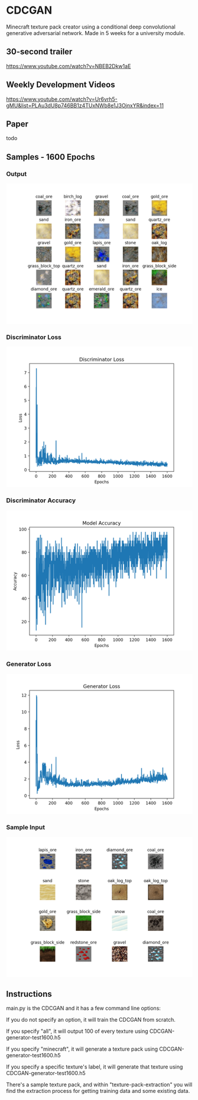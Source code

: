 # CDCGAN
Minecraft texture pack creator using a conditional deep convolutional generative adversarial network. Made in 5 weeks for a university module.

## 30-second trailer
https://www.youtube.com/watch?v=NBEB2Dkw1aE

## Weekly Development Videos
https://www.youtube.com/watch?v=Ur6vrh5-gMU&list=PLAu3dU8p746BB1z4TUxNWb8e1J3OjnxYR&index=11

## Paper
todo

## Samples - 1600 Epochs

### Output
![](https://github.com/Zephilinox/CDCGAN/blob/master/output-test/1600.png)

### Discriminator Loss
![](https://github.com/Zephilinox/CDCGAN/blob/master/output-test/1600%20-%20d_loss.png)

### Discriminator Accuracy
![](https://github.com/Zephilinox/CDCGAN/blob/master/output-test/1600%20-%20accuracy.png)

### Generator Loss
![](https://github.com/Zephilinox/CDCGAN/blob/master/output-test/1600%20-%20g_loss.png)

### Sample Input
![](https://github.com/Zephilinox/CDCGAN/blob/master/output-test/1600-input.png)

## Instructions
main.py is the CDCGAN and it has a few command line options:

If you do not specify an option, it will train the CDCGAN from scratch.

If you specify "all", it will output 100 of every texture using CDCGAN-generator-test1600.h5

If you specify "minecraft", it will generate a texture pack using CDCGAN-generator-test1600.h5

If you specify a specific texture's label, it will generate that texture using CDCGAN-generator-test1600.h5

There's a sample texture pack, and within "texture-pack-extraction" you will find the extraction process for getting training data and some existing data.
